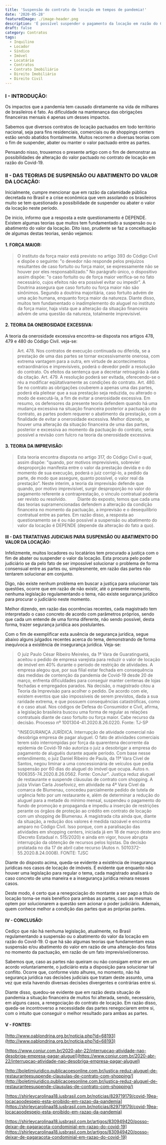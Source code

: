 ```yaml
---
title: 'Suspensão do contrato de locação em tempos de pandemia!'
date: '2020-05-28'
featuredImage: ./image-header.png
description: 'É possível suspender o pagamento da locação em razão do Covid-19?'
draft: false
category: Contratos
tags:
  - Inquilino
  - Locador
  - Síndico
  - Imóvel
  - Locatário
  - Contratos
  - Contrato Imobiliário
  - Direito Imobiliário
  - Direito Civil
---
```


### I - INTRODUÇÃO:

Os impactos que a pandemia tem causado diretamente na vida de milhares de brasileiros é fato. As dificuldade na mantenança das obrigações financeiras mensais é apenas um desses impactos.

Sabemos que diversos contratos de locação pactuados em todo território nacional, seja para fins residenciais, comerciais ou de shoppings centers estão sendo abatidos frontalmente. Muitos recorrem a diversas teorias com o fim de suspender, abater ou manter o valor pactuado entre as partes.

Pensando nisso, trouxemos o presente artigo com o fim de demonstrar as possibilidades de alteração do valor pactuado no contrato de locação em razão do Covid-19.

### II - DAS TEORIAS DE SUSPENSÃO OU ABATIMENTO DO VALOR DA LOCAÇÃO:

Inicialmente, cumpre mencionar que em razão da calamidade pública decretada no Brasil e a crise econômica que vem assolando os brasileiros muito se tem questionado a possibilidade de suspender ou abater o valor da locação neste período.

De inicio, informo que a resposta a este questionamento é DEPENDE. Existem algumas teorias que muitos tem fundamentado a suspensão ou o abatimento do valor da locação. Dito isso, prudente se faz a conceituação de algumas destas teorias, senão vejamos:

#### 1. FORÇA MAIOR:

> O instituto da força maior está previsto no artigo 393 do Código Civil e dispõe o seguinte: "o devedor não responde pelos prejuízos resultantes de caso fortuito ou força maior, se expressamente não se houver por eles responsabilizado."
> No parágrafo único, o dispositivo assim dispõe: "o caso fortuito ou de força maior verifica-se no fato necessário, cujos efeitos não era possível evitar ou impedir".
> A Doutrina assegura que caso fortuito ou força maior não são sinônimos. Segundo a doutrina majoritária, caso fortuito advém de uma ação humana, enquanto força maior da natureza.
> Diante disso, muitos tem fundamentado o inadimplemento do aluguel no instituto da força maior, haja vista que a alteração da situação financeira advém de uma questão da natureza, totalmente imprevisível.

#### 2. TEORIA DA ONEROSIDADE EXCESSIVA:

A teoria da onerosidade excessiva encontra-se disposta nos artigos 478, 479 e 480 do Código Civil. veja-se:

> Art. 478. Nos contratos de execução continuada ou diferida, se a prestação de uma das partes se tornar excessivamente onerosa, com extrema vantagem para a outra, em virtude de acontecimentos extraordinários e imprevisíveis, poderá o devedor pedir a resolução do contrato. Os efeitos da sentença que a decretar retroagirão à data da citação.
> Art. 479. A resolução poderá ser evitada, oferecendo-se o réu a modificar eqüitativamente as condições do contrato.
> Art. 480. Se no contrato as obrigações couberem a apenas uma das partes, poderá ela pleitear que a sua prestação seja reduzida, ou alterado o modo de executá-la, a fim de evitar a onerosidade excessiva.
> Em resumo, os defensores da presente teoria defendem quando há uma mudança excessiva na situação financeira posterior a pactuação do contrato, as partes podem requerer o abatimento da prestação, com a finalidade de evitar a onerosidade excessiva.
> Melhor dizendo, se houver uma alteração da situação financeira de uma das partes, posterior e excessiva ao momento da pactuação do contrato, seria possível a revisão com fulcro na teoria da onerosidade excessiva.

#### 3. TEORIA DA IMPREVISÃO:

> Esta teoria encontra disposta no artigo 317, do Código Civil o qual, assim dispõe: "quando, por motivos imprevisíveis, sobrevier desproporção manifesta entre o valor da prestação devida e o do momento de sua execução, poderá o juiz corrigi-lo, a pedido da parte, de modo que assegure, quanto possível, o valor real da prestação".
> Neste interim, a teoria da imprevisão defende que quando, por motivo imprevisível, surgir desproporção no valor do pagamento referente a contraprestação, o vinculo contratual poderia ser revisto ou resolvido.
   Diante do exposto, temos que cada uma das teorias supramencionadas defendem a alteração da condição financeira no momento da pactuação, a imprevisão e o desequilíbrio contratual entre as partes. Em razão disso, a resposta ao questionamento se é ou não possível a suspensão ou abatimento do valor da locação é DEPENDE (depende da alteração do fato a quo).

#### III - DAS TRATATIVAS JUDICIAIS PARA SUSPENSÃO OU ABATIMENTO DO VALOR DA LOCAÇÃO:

Infelizmente, muitos locadores ou locatários tem procurado a justiça com o fim de abater ou suspender o valor da locação. Esta procura pelo poder judiciário se da pelo fato de ser impossível solucionar o problema de forma consensual entre as partes ou, simplesmente, em razão das partes não tentarem solucionar em conjunto.

Digo, não existe nenhum problema em buscar a justiça para solucionar tais questões, ocorre que em razão de não existir, até o presente momento, nenhuma legislação regulamentando o tema, não existe segurança jurídico para procurar o judiciário neste momento.

Melhor dizendo, em razão das ocorrências recentes, cada magistrado tem interpretado o caso concreto de acordo com parâmetros próprios, sendo que cada um entende de uma forma diferente, não sendo possível, desta forma, trazer segurança jurídica aos postulantes.

Com o fim de exemplificar esta ausência de segurança jurídica, segue abaixo alguns julgados recentes acerca do tema, demonstrando de forma inequívoca a existência de insegurança jurídica. Veja-se:

> O juiz Paulo César Ribeiro Meireles, da 1ª Vara de Guaratinguetá, aceitou o pedido de empresa varejista para reduzir o valor de locação de imóvel em 40% durante o período de restrição de atividades. A empresa alegou que, por sua filial estar fechada em consequência das medidas de contenção da pandemia de Covid-19 desde 20 de março, enfrenta dificuldades para conseguir manter centenas de lojas fechadas e empregados parados. Na decisão, o magistrado citou a Teoria da Imprevisão para acolher o pedido. De acordo com ele, existem eventos que são impossíveis de serem previstos, dada a sua raridade extrema, e que possuem consequências catastróficas, como é o caso atual. Nos códigos de Defesa do Consumidor e Civil, afirma, a legislação brasileira buscou uma forma de regular as relações contratuais diante de caso fortuito ou força maior. Cabe recurso da decisão. Processo nº 1001304-41.2020.8.26.0220. Fonte: TJ-SP

> "INSEGURANÇA JURÍDICA. Interrupção de atividade comercial não desobriga empresa de pagar aluguel. O fato de atividades comerciais terem sido interrompidas por força da quarentena decorrente da epidemia de Covid-19 não autoriza o juiz a desobrigar a empresa do pagamento de aluguéis durante aquele período. Com base nesse entendimento, o juiz Daniel Ribeiro de Paula, da 11ª Vara Cível de Santos, negou liminar a uma concessionária de veículos que pedia suspensão por 60 dias do aluguel do imóvel que ocupa. Autos n. 1006355-74.2020.8.26.0562. Fonte: ConJur".
> Justiça reduz aluguel de restaurante e suspende cláusulas de contrato com shopping. A juíza Vivian Carla Josefovicz, em atividade na 4ª Vara Cível da comarca de Blumenau, concedeu parcialmente pedido de tutela de urgência feito por um restaurante e, além de determinar a redução do aluguel para a metade do mínimo mensal, suspendeu o pagamento do fundo de promoção e propaganda e impediu a inserção de restrições perante os órgãos de proteção ao crédito em contrato de locação com um shopping de Blumenau. A magistrada cita ainda que, diante da situação, a redução dos valores é medida razoável e encontra amparo no Código Civil. Isso porque, com a paralisação das atividades em shopping centers, iniciada já em 18 de março deste ano (Decreto Estadual n. 515/2020) e ainda em vigor, houve abrupta interrupção da obtenção de recursos pelos lojistas. Da decisão prolatada no dia 17 de abril cabe recurso (Autos n. 5010372-55.2020.8.24.0008). FONTE: TJSC

Diante do disposto acima, queda-se evidente a existência de insegurança jurídicas nos casos de locação de imóveis. É evidente que enquanto não houver uma legislação para regular o tema, cada magistrado analisará o caso concreto de uma maneira e a insegurança jurídica reinara nesses casos.

Deste modo, é certo que a renegociação do montante a ser pago a título de locação torna-se mais benéfico para ambas as partes, caso as mesmas optem por solucionarem a questão sem acionar o poder judiciário. Ademais, quem conhece melhor a condição das partes que as próprias partes.

#### IV - CONCLUSÃO:

Cediço que não há nenhuma legislação, atualmente, no Brasil regulamentando a suspensão ou o abatimento do valor da locação em razão do Covid-19. O que há são algumas teorias que fundamentam essa suspensão e/ou abatimento do valor em razão de uma alteração dos fatos no momento da pactuação, em razão de um fato imprevisível/oneroso.

Sabemos que, caso as partes não queiram ou não consigam entrar em um acordo voluntariamente, o judiciário esta a disposição para solucionar tal conflito. Ocorre que, conforme visto alhures, no momento, não há segurança jurídica nas decisões judiciais que tratam deste assunto, uma vez que esta havendo diversas decisões divergentes e contrárias entre si.

Diante disso, quedou-se evidente que em razão desta situação de pandemia a situação financeira de muitos foi alterada, sendo, necessário, em alguns casos, a renegociação do contrato de locação. Em razão disso, queda-se incontroverso a necessidade das partes renegociarem entre si, com o intuito que conseguir o melhor resultado para ambas as partes.

#### V - FONTES:

<div>

[http://www.oablondrina.org.br/noticia.php?id=68193](http://www.oablondrina.org.br/noticia.php?id=68193)

[https://www.conjur.com.br/2020-abr-22/interrupcao-atividade-nao-desobriga-empresa-pagar-aluguel](https://www.conjur.com.br/2020-abr-22/interrupcao-atividade-nao-desobriga-empresa-pagar-aluguel)

[http://boletimjuridico.publicacoesonline.com.br/justiça-reduz-aluguel-de-restauranteesuspende-clausulas-de-contrato-com-shopping/](http://boletimjuridico.publicacoesonline.com.br/justiça-reduz-aluguel-de-restauranteesuspende-clausulas-de-contrato-com-shopping/)

[https://shirleycarolinaa18.jusbrasil.com.br/noticias/829719179/covid-19ea-locacaoodespejo-esta-proibido-em-razao-da-pandemia](https://shirleycarolinaa18.jusbrasil.com.br/noticias/829719179/covid-19ea-locacaoodespejo-esta-proibido-em-razao-da-pandemia)

[https://shirleycarolinaa18.jusbrasil.com.br/artigos/830949420/posso-deixar-de-pagaracota-condominial-em-razao-do-covid-19](https://shirleycarolinaa18.jusbrasil.com.br/artigos/830949420/posso-deixar-de-pagaracota-condominial-em-razao-do-covid-19)

</div>

